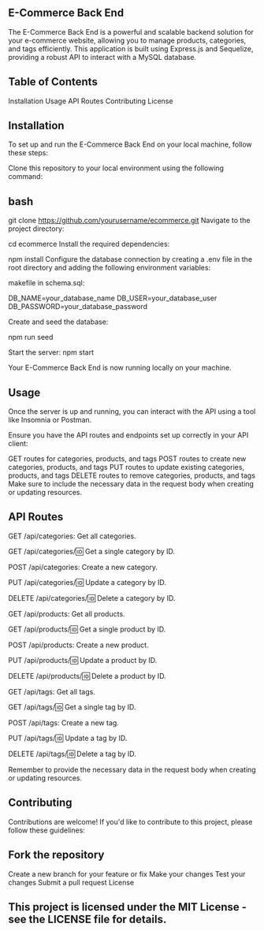 ## E-Commerce Back End

The E-Commerce Back End is a powerful and scalable backend solution for your e-commerce website, allowing you to manage products, categories, and tags efficiently. This application is built using Express.js and Sequelize, providing a robust API to interact with a MySQL database.

## Table of Contents

Installation
Usage
API Routes
Contributing
License

## Installation
To set up and run the E-Commerce Back End on your local machine, follow these steps:

Clone this repository to your local environment using the following command:

## bash

git clone https://github.com/yourusername/ecommerce.git
Navigate to the project directory:


cd ecommerce
Install the required dependencies:

npm install
Configure the database connection by creating a .env file in the root directory and adding the following environment variables:

makefile in schema.sql:

DB_NAME=your_database_name
DB_USER=your_database_user
DB_PASSWORD=your_database_password

Create and seed the database:

npm run seed

Start the server:
npm start

Your E-Commerce Back End is now running locally on your machine.

## Usage
Once the server is up and running, you can interact with the API using a tool like Insomnia or Postman.

Ensure you have the API routes and endpoints set up correctly in your API client:

GET routes for categories, products, and tags
POST routes to create new categories, products, and tags
PUT routes to update existing categories, products, and tags
DELETE routes to remove categories, products, and tags
Make sure to include the necessary data in the request body when creating or updating resources.

## API Routes
GET /api/categories: Get all categories.

GET /api/categories/:id: Get a single category by ID.

POST /api/categories: Create a new category.

PUT /api/categories/:id: Update a category by ID.

DELETE /api/categories/:id: Delete a category by ID.

GET /api/products: Get all products.

GET /api/products/:id: Get a single product by ID.

POST /api/products: Create a new product.

PUT /api/products/:id: Update a product by ID.

DELETE /api/products/:id: Delete a product by ID.

GET /api/tags: Get all tags.

GET /api/tags/:id: Get a single tag by ID.

POST /api/tags: Create a new tag.

PUT /api/tags/:id: Update a tag by ID.

DELETE /api/tags/:id: Delete a tag by ID.

Remember to provide the necessary data in the request body when creating or updating resources.

## Contributing
Contributions are welcome! If you'd like to contribute to this project, please follow these guidelines:

## Fork the repository
Create a new branch for your feature or fix
Make your changes
Test your changes
Submit a pull request
License

## This project is licensed under the MIT License - see the LICENSE file for details.